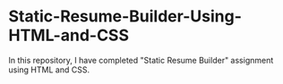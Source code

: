 # Static-Resume-Builder-Using-HTML-and-CSS
In this repository, I have completed "Static Resume Builder" assignment using HTML and CSS.
